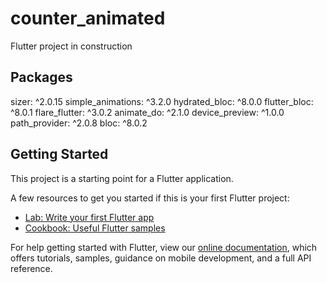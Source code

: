 # counter_animated
Flutter project in construction

## Packages
  sizer: ^2.0.15
  simple_animations: ^3.2.0
  hydrated_bloc: ^8.0.0
  flutter_bloc: ^8.0.1
  flare_flutter: ^3.0.2
  animate_do: ^2.1.0
  device_preview: ^1.0.0
  path_provider: ^2.0.8
  bloc: ^8.0.2

## Getting Started

This project is a starting point for a Flutter application.

A few resources to get you started if this is your first Flutter project:

- [Lab: Write your first Flutter app](https://flutter.dev/docs/get-started/codelab)
- [Cookbook: Useful Flutter samples](https://flutter.dev/docs/cookbook)

For help getting started with Flutter, view our
[online documentation](https://flutter.dev/docs), which offers tutorials,
samples, guidance on mobile development, and a full API reference.
